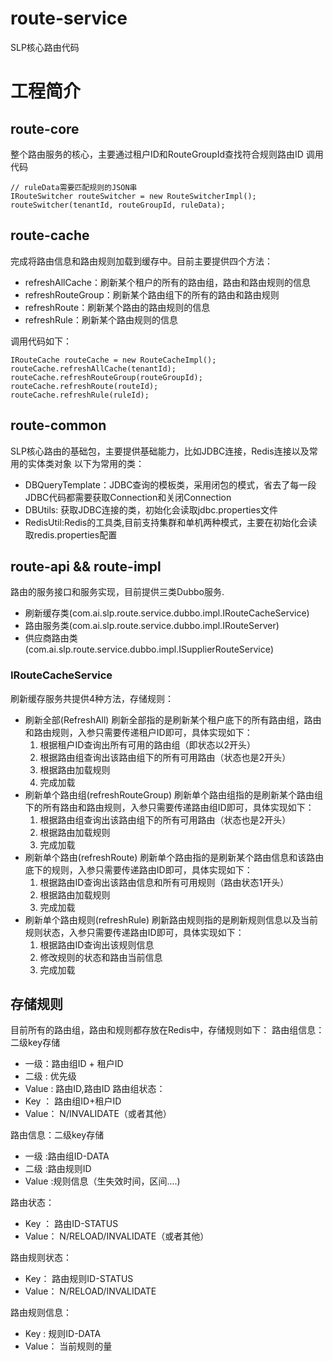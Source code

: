 # route-service
SLP核心路由代码

# 工程简介
## route-core
整个路由服务的核心，主要通过租户ID和RouteGroupId查找符合规则路由ID
调用代码

```
// ruleData需要匹配规则的JSON串
IRouteSwitcher routeSwitcher = new RouteSwitcherImpl();
routeSwitcher(tenantId, routeGroupId, ruleData);
```

## route-cache
完成将路由信息和路由规则加载到缓存中。目前主要提供四个方法：
* refreshAllCache：刷新某个租户的所有的路由组，路由和路由规则的信息
* refreshRouteGroup：刷新某个路由组下的所有的路由和路由规则
* refreshRoute：刷新某个路由的路由规则的信息
* refreshRule：刷新某个路由规则的信息

调用代码如下：
```
IRouteCache routeCache = new RouteCacheImpl();
routeCache.refreshAllCache(tenantId);
routeCache.refreshRouteGroup(routeGroupId);
routeCache.refreshRoute(routeId);
routeCache.refreshRule(ruleId);
```

## route-common
SLP核心路由的基础包，主要提供基础能力，比如JDBC连接，Redis连接以及常用的实体类对象
以下为常用的类：<br/>
* DBQueryTemplate：JDBC查询的模板类，采用闭包的模式，省去了每一段JDBC代码都需要获取Connection和关闭Connection
* DBUtils: 获取JDBC连接的类，初始化会读取jdbc.properties文件
* RedisUtil:Redis的工具类,目前支持集群和单机两种模式，主要在初始化会读取redis.properties配置

## route-api  && route-impl
路由的服务接口和服务实现，目前提供三类Dubbo服务.
* 刷新缓存类(com.ai.slp.route.service.dubbo.impl.IRouteCacheService)
* 路由服务类(com.ai.slp.route.service.dubbo.impl.IRouteServer)
* 供应商路由类(com.ai.slp.route.service.dubbo.impl.ISupplierRouteService)

### IRouteCacheService
刷新缓存服务共提供4种方法，存储规则：
* 刷新全部(RefreshAll)
    刷新全部指的是刷新某个租户底下的所有路由组，路由和路由规则，入参只需要传递租户ID即可，具体实现如下：
    1. 根据租户ID查询出所有可用的路由组（即状态以2开头）
    2. 根据路由组查询出该路由组下的所有可用路由（状态也是2开头）
    3. 根据路由加载规则
    4. 完成加载
* 刷新单个路由组(refreshRouteGroup)
    刷新单个路由组指的是刷新某个路由组下的所有路由和路由规则，入参只需要传递路由组ID即可，具体实现如下：
    1. 根据路由组查询出该路由组下的所有可用路由（状态也是2开头）
    2. 根据路由加载规则
    3. 完成加载
* 刷新单个路由(refreshRoute)
    刷新单个路由指的是刷新某个路由信息和该路由底下的规则，入参只需要传递路由ID即可，具体实现如下：
    1. 根据路由ID查询出该路由信息和所有可用规则（路由状态1开头）
    2. 根据路由加载规则
    3. 完成加载
* 刷新单个路由规则(refreshRule)
    刷新路由规则指的是刷新规则信息以及当前规则状态，入参只需要传递路由ID即可，具体实现如下：
    1. 根据路由ID查询出该规则信息
    2. 修改规则的状态和路由当前信息
    3. 完成加载




## 存储规则
目前所有的路由组，路由和规则都存放在Redis中，存储规则如下：
路由组信息： 二级key存储
- 一级：路由组ID + 租户ID
- 二级  : 优先级
- Value    : 路由ID,路由ID
路由组状态：
- Key ： 路由组ID+租户ID
- Value： N/INVALIDATE（或者其他）

路由信息：二级key存储
- 一级    :路由组ID-DATA
- 二级    :路由规则ID
- Value   :规则信息（生失效时间，区间....)

路由状态：
- Key ： 路由ID-STATUS
- Value： N/RELOAD/INVALIDATE（或者其他）

路由规则状态：
- Key： 路由规则ID-STATUS
- Value： N/RELOAD/INVALIDATE

路由规则信息：
- Key : 规则ID-DATA
- Value： 当前规则的量
